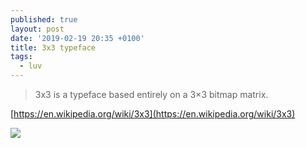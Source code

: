```yaml
---
published: true
layout: post
date: '2019-02-19 20:35 +0100'
title: 3x3 typeface
tags:
  - luv
---
```

> 3x3 is a typeface based entirely on a 3×3 bitmap matrix. 

[https://en.wikipedia.org/wiki/3x3](https://en.wikipedia.org/wiki/3x3)

![](https://upload.wikimedia.org/wikipedia/commons/6/67/3x3_typeface.svg)

